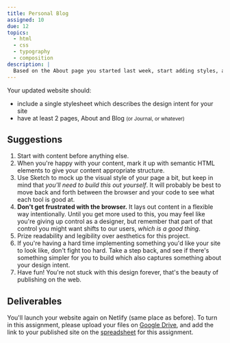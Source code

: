 ```yaml
---
title: Personal Blog
assigned: 10
due: 12
topics:
  - html
  - css
  - typography
  - composition
description: |
  Based on the About page you started last week, start adding styles, and add a Blog page, with at least your first post.
---
```


Your updated website should:

- include a single stylesheet which describes the design intent for your site
- have at least 2 pages, About and Blog <small>(or Journal, or whatever)</small>


Suggestions
-----------

1. Start with content before anything else.
2. When you're happy with your content, mark it up with semantic HTML elements to give your content appropriate structure.
3. Use Sketch to mock up the visual style of your page a bit, but keep in mind that *you'll need to build this out yourself*. It will probably be best to move back and forth between the browser and your code to see what each tool is good at.
4. **Don't get frustrated with the browser.** It lays out content in a flexible way intentionally. Until you get more used to this, you may feel like you're giving up control as a designer, but remember that part of that control you might want shifts to our users, *which is a good thing*.
5. Prize readability and legibility over aesthetics for this project.
6. If you're having a hard time implementing something you'd like your site to look like, don't fight too hard. Take a step back, and see if there's something simpler for you to build which also captures something about your design intent.
7. Have fun! You're not stuck with this design forever, that's the beauty of publishing on the web.


Deliverables
------------

You'll launch your website again on Netlify (same place as before). To turn in this assignment, please upload your files on [Google Drive](https://drive.google.com/open?id=1zwOnvlcpq0xl_7PmEojE6ssgZHPnuwzM), and add the link to your published site on the [spreadsheet](https://docs.google.com/spreadsheets/d/1Ztzs4jheB_HWNSr6AgDMiLag3_GbwDIpQ5g_kuQmGrY/edit#gid=0) for this assignment.
